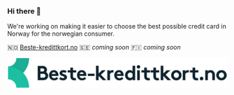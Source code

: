 ### Hi there 👋

We're working on making it easier to choose the best possible credit card in Norway for the norwegian consumer.

🇳🇴 [Beste-kredittkort.no](https://beste-kredittkort.no/)
🇸🇪 _coming soon_
🇫🇮 _coming soon_

![Beste-kredittkort.no](https://raw.githubusercontent.com/beste-kredittkort/beste-kredittkort/main/beste_kredittkort_logo.svg)
